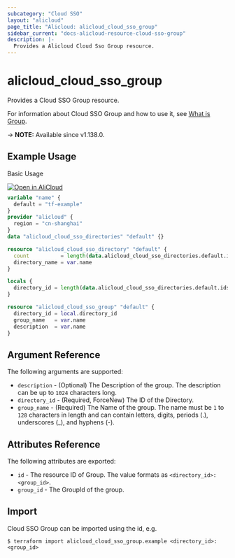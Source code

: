```yaml
---
subcategory: "Cloud SSO"
layout: "alicloud"
page_title: "Alicloud: alicloud_cloud_sso_group"
sidebar_current: "docs-alicloud-resource-cloud-sso-group"
description: |-
  Provides a Alicloud Cloud Sso Group resource.
---
```


# alicloud_cloud_sso_group

Provides a Cloud SSO Group resource.

For information about Cloud SSO Group and how to use it, see [What is Group](https://www.alibabacloud.com/help/en/cloudsso/latest/api-cloudsso-2021-05-15-creategroup).

-> **NOTE:** Available since v1.138.0.

## Example Usage

Basic Usage

<div style="display: block;margin-bottom: 40px;"><div class="oics-button" style="float: right;position: absolute;margin-bottom: 10px;">
  <a href="https://api.aliyun.com/terraform?resource=alicloud_cloud_sso_group&exampleId=2b2bd897-d9e0-6a42-a736-7a825c303b52bdcda8d2&activeTab=example&spm=docs.r.cloud_sso_group.0.2b2bd897d9&intl_lang=EN_US" target="_blank">
    <img alt="Open in AliCloud" src="https://img.alicdn.com/imgextra/i1/O1CN01hjjqXv1uYUlY56FyX_!!6000000006049-55-tps-254-36.svg" style="max-height: 44px; max-width: 100%;">
  </a>
</div></div>

```terraform
variable "name" {
  default = "tf-example"
}
provider "alicloud" {
  region = "cn-shanghai"
}
data "alicloud_cloud_sso_directories" "default" {}

resource "alicloud_cloud_sso_directory" "default" {
  count          = length(data.alicloud_cloud_sso_directories.default.ids) > 0 ? 0 : 1
  directory_name = var.name
}

locals {
  directory_id = length(data.alicloud_cloud_sso_directories.default.ids) > 0 ? data.alicloud_cloud_sso_directories.default.ids[0] : concat(alicloud_cloud_sso_directory.default.*.id, [""])[0]
}

resource "alicloud_cloud_sso_group" "default" {
  directory_id = local.directory_id
  group_name   = var.name
  description  = var.name
}
```

## Argument Reference

The following arguments are supported:

* `description` - (Optional) The Description of the group. The description can be up to `1024` characters long.
* `directory_id` - (Required, ForceNew) The ID of the Directory.
* `group_name` - (Required) The Name of the group. The name must be `1` to `128` characters in length and can contain letters, digits, periods (.), underscores (_), and hyphens (-).

## Attributes Reference

The following attributes are exported:

* `id` - The resource ID of Group. The value formats as `<directory_id>:<group_id>`.
* `group_id` - The GroupId of the group.

## Import

Cloud SSO Group can be imported using the id, e.g.

```shell
$ terraform import alicloud_cloud_sso_group.example <directory_id>:<group_id>
```

